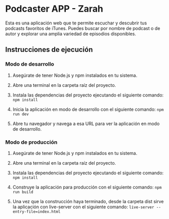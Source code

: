 # Podcaster APP - Zarah

Esta es una aplicación web que te permite escuchar y descubrir tus podcasts favoritos de iTunes. Puedes buscar por nombre de podcast o de autor y explorar una amplia variedad de episodios disponibles.

## Instrucciones de ejecución

### Modo de desarrollo

1. Asegúrate de tener Node.js y npm instalados en tu sistema.

2. Abre una terminal en la carpeta raíz del proyecto.

3. Instala las dependencias del proyecto ejecutando el siguiente comando: `npm install`

4. Inicia la aplicación en modo de desarrollo con el siguiente comando: `npm run dev`

5. Abre tu navegador y navega a esa URL para ver la aplicación en modo de desarrollo.

### Modo de producción

1. Asegúrate de tener Node.js y npm instalados en tu sistema.

2. Abre una terminal en la carpeta raíz del proyecto.

3. Instala las dependencias del proyecto ejecutando el siguiente comando: `npm install`

4. Construye la aplicación para producción con el siguiente comando: `npm run build`

5. Una vez que la construcción haya terminado, desde la carpeta dist sirve la aplicación con live-server con el siguiente comando: `live-server --entry-file=index.html`
